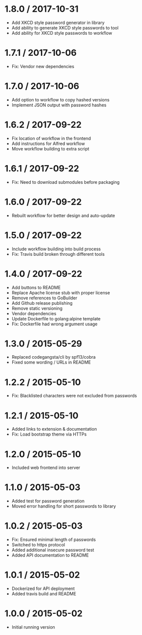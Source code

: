 # 1.8.0 / 2017-10-31

  * Add XKCD style password generator in library
  * Add ability to generate XKCD style passwords to tool
  * Add ability for XKCD style passwords to workflow

# 1.7.1 / 2017-10-06

  * Fix: Vendor new dependencies

# 1.7.0 / 2017-10-06

  * Add option to workflow to copy hashed versions
  * Implement JSON output with password hashes

# 1.6.2 / 2017-09-22

  * Fix location of workflow in the frontend
  * Add instructions for Alfred workflow
  * Move workflow building to extra script

# 1.6.1 / 2017-09-22

  * Fix: Need to download submodules before packaging

# 1.6.0 / 2017-09-22

  * Rebuilt workflow for better design and auto-update

# 1.5.0 / 2017-09-22

  * Include workflow building into build process
  * Fix: Travis build broken through different tools

# 1.4.0 / 2017-09-22

  * Add buttons to README
  * Replace Apache license stub with proper license
  * Remove references to GoBuilder
  * Add Github release publishing
  * Remove static versioning
  * Vendor dependencies
  * Update Dockerfile to golang:alpine template
  * Fix: Dockerfile had wrong argument usage

1.3.0 / 2015-05-29
==================

  * Replaced codegangsta/cli by spf13/cobra
  * Fixed some wording / URLs in README

1.2.2 / 2015-05-10
==================

  * Fix: Blacklisted characters were not excluded from passwords

1.2.1 / 2015-05-10
==================

  * Added links to extension & documentation
  * Fix: Load bootstrap theme via HTTPs

1.2.0 / 2015-05-10
==================

  * Included web frontend into server

1.1.0 / 2015-05-03
==================

  * Added test for password generation
  * Moved error handling for short passwords to library

1.0.2 / 2015-05-03
==================

  * Fix: Ensured minimal length of passwords
  * Switched to https protocol
  * Added additional insecure password test
  * Added API documentation to README

1.0.1 / 2015-05-02
==================

  * Dockerized for API deployment
  * Added travis build and README

1.0.0 / 2015-05-02
==================

  * Initial running version
